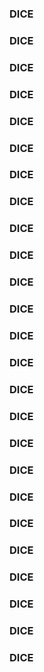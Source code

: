 ### DICE   
### DICE   
### DICE   
### DICE   
### DICE   
### DICE   
### DICE   
### DICE   
### DICE   
### DICE   
### DICE   
### DICE   
### DICE   
### DICE   
### DICE   
### DICE   
### DICE   
### DICE   
### DICE   
### DICE   
### DICE   
### DICE   
### DICE   
### DICE   
### DICE